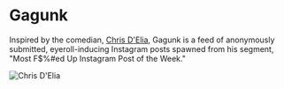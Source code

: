 # Gagunk

Inspired by the comedian, [Chris D'Elia](https://www.chrisdelia.com), Gagunk is a feed of anonymously submitted, eyeroll-inducing Instagram posts spawned from his segment, "Most F$%#ed Up Instagram Post of the Week."

![Chris D'Elia](
https://thumbs.gfycat.com/KnobbyDisastrousHousefly-size_restricted.gif "Chris D'Elia")
